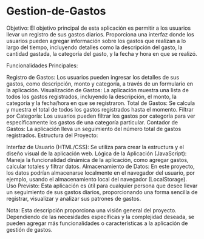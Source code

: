 # Gestion-de-Gastos


Objetivo:
El objetivo principal de esta aplicación es permitir a los usuarios llevar un registro de sus gastos diarios. Proporciona una interfaz donde los usuarios pueden agregar información sobre los gastos que realizan a lo largo del tiempo, incluyendo detalles como la descripción del gasto, la cantidad gastada, la categoría del gasto, y la fecha y hora en que se realizó.

Funcionalidades Principales:

Registro de Gastos: Los usuarios pueden ingresar los detalles de sus gastos, como descripción, monto y categoría, a través de un formulario en la aplicación.
Visualización de Gastos: La aplicación muestra una lista de todos los gastos registrados, incluyendo la descripción, el monto, la categoría y la fecha/hora en que se registraron.
Total de Gastos: Se calcula y muestra el total de todos los gastos registrados hasta el momento.
Filtrar por Categoría: Los usuarios pueden filtrar los gastos por categoría para ver específicamente los gastos de una categoría particular.
Contador de Gastos: La aplicación lleva un seguimiento del número total de gastos registrados.
Estructura del Proyecto:

Interfaz de Usuario (HTML/CSS): Se utiliza para crear la estructura y el diseño visual de la aplicación web.
Lógica de la Aplicación (JavaScript): Maneja la funcionalidad dinámica de la aplicación, como agregar gastos, calcular totales y filtrar datos.
Almacenamiento de Datos: En este proyecto, los datos podrían almacenarse localmente en el navegador del usuario, por ejemplo, usando el almacenamiento local del navegador (LocalStorage).
Uso Previsto:
Esta aplicación es útil para cualquier persona que desee llevar un seguimiento de sus gastos diarios, proporcionando una forma sencilla de registrar, visualizar y analizar sus patrones de gastos.

Nota: Esta descripción proporciona una visión general del proyecto. Dependiendo de las necesidades específicas y la complejidad deseada, se pueden agregar más funcionalidades o características a la aplicación de gestión de gastos.
